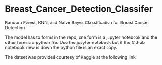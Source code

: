 # Breast_Cancer_Detection_Classifer
Random Forest, KNN, and Naive Bayes Classification for Breast Cancer Detection

The model has to forms in the repo, one form is a jupyter notebook and the other form is a python file. Use the jupyter notebook but if the Github notebook view is down the python file is an exact copy.

The datset was provided courtesy of Kaggle at the following link: 
